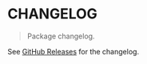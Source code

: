 # CHANGELOG

> Package changelog.

See [GitHub Releases](https://github.com/stdlib-js/complex-base/releases) for the changelog.